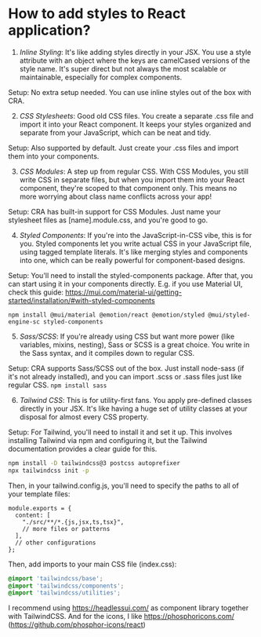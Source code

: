 # How to add styles to React application?

1. *Inline Styling*: It's like adding styles directly in your JSX. You use a style attribute with an object where the keys are camelCased versions of the style name. It's super direct but not always the most scalable or maintainable, especially for complex components.

Setup: No extra setup needed. You can use inline styles out of the box with CRA.

2. *CSS Stylesheets*: Good old CSS files. You create a separate .css file and import it into your React component. It keeps your styles organized and separate from your JavaScript, which can be neat and tidy.

Setup: Also supported by default. Just create your .css files and import them into your components.

3. *CSS Modules*: A step up from regular CSS. With CSS Modules, you still write CSS in separate files, but when you import them into your React component, they're scoped to that component only. This means no more worrying about class name conflicts across your app!

Setup: CRA has built-in support for CSS Modules. Just name your stylesheet files as [name].module.css, and you're good to go.

4. *Styled Components*: If you're into the JavaScript-in-CSS vibe, this is for you. Styled components let you write actual CSS in your JavaScript file, using tagged template literals. It's like merging styles and components into one, which can be really powerful for component-based designs.

Setup: You'll need to install the styled-components package. After that, you can start using it in your components directly.
E.g. if you use Material UI, check this guide: https://mui.com/material-ui/getting-started/installation/#with-styled-components

`npm install @mui/material @emotion/react @emotion/styled @mui/styled-engine-sc styled-components
`

5. *Sass/SCSS*: If you're already using CSS but want more power (like variables, mixins, nesting), Sass or SCSS is a great choice. You write in the Sass syntax, and it compiles down to regular CSS.

Setup: CRA supports Sass/SCSS out of the box. Just install node-sass (if it's not already installed), and you can import .scss or .sass files just like regular CSS.
`npm install sass`

6. *Tailwind CSS*: This is for utility-first fans. You apply pre-defined classes directly in your JSX. It's like having a huge set of utility classes at your disposal for almost every CSS property.

Setup: For Tailwind, you'll need to install it and set it up. This involves installing Tailwind via npm and configuring it, but the Tailwind documentation provides a clear guide for this.

```BASH
npm install -D tailwindcss@3 postcss autoprefixer
npx tailwindcss init -p
```

Then, in your tailwind.config.js, you'll need to specify the paths to all of your template files:
```JS
module.exports = {
  content: [
    "./src/**/*.{js,jsx,ts,tsx}",
    // more files or patterns
  ],
  // other configurations
};
```

Then, add imports to your main CSS file (index.css):
```CSS
@import 'tailwindcss/base';
@import 'tailwindcss/components';
@import 'tailwindcss/utilities';

```

I recommend using https://headlessui.com/ as component library together with TailwindCSS.
And for the icons, I like https://phosphoricons.com/ (https://github.com/phosphor-icons/react)